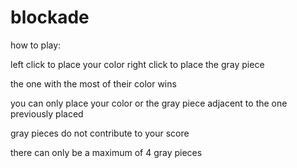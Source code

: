 # blockade
how to play:

left click to place your color right click to place the gray piece

the one with the most of their color wins 

you can only place your color or the gray piece adjacent to the one previously placed

gray pieces do not contribute to your score

there can only be a maximum of 4 gray pieces
